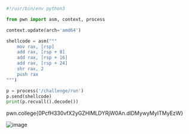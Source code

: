 ```py
#!/usr/bin/env python3

from pwn import asm, context, process

context.update(arch='amd64')

shellcode = asm("""
    mov rax, [rsp]
    add rax, [rsp + 8]
    add rax, [rsp + 16]
    add rax, [rsp + 24]
    shr rax, 2
    push rax
""")

p = process('/challenge/run')
p.send(shellcode)
print(p.recvall().decode())
```

pwn.college{0PcfH330vfX2yGZHlMLDYRjW0An.dlDMywyMyITMyEzW}

![image](https://github.com/user-attachments/assets/b550e724-e196-4373-a91f-d503ea3684e8)
